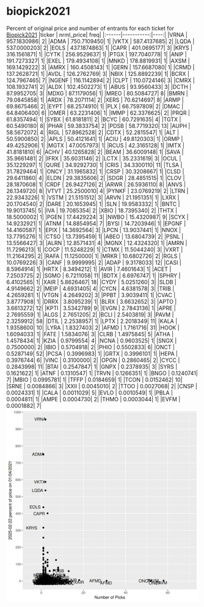 # biopick2021
Percent of original price and number of entrants for each ticket for [Biopick2021](https://twitter.com/hashtag/Biopick2021)
|ticker |  nrml_price| freq|
|:------|-----------:|----:|
|VRNA   | 957.1830986|    2|
|ADMA   | 750.7109450|    1|
|VKTX   | 587.4137685|    2|
|LQDA   | 537.0000203|    2|
|EOLS   | 437.1874863|    1|
|CAPR   | 401.0695177|    3|
|KRYS   | 316.1561871|    1|
|CYTK   | 256.9529637|    1|
|PTGX   | 197.7040778|    1|
|ANIP   | 191.7273327|    1|
|EXEL   | 179.4934108|    1|
|MNKD   | 178.8819931|    1|
|AXSM   | 169.1429222|    3|
|AMRX   | 160.4508143|    1|
|GERN   | 157.6687080|    1|
|CRMD   | 137.2628721|    1|
|AVDL   | 126.2762769|    3|
|NBIX   | 125.8892239|    1|
|BCRX   | 124.7967465|    7|
|NGENF  | 116.1142894|    2|
|CLPT   | 110.0724146|    3|
|CMRX   | 108.1932741|    2|
|ALDX   | 102.4502273|    1|
|ABUS   |  93.9560433|    3|
|DCTH   |  87.9952705|    3|
|MDXG   |  87.1179056|    1|
|MREO   |  80.5084727|    8|
|BMRN   |  79.0845858|    1|
|ARDX   |  78.2071114|    2|
|XERS   |  70.6214697|    8|
|ARMP   |  69.8675466|    2|
|EYPT   |  68.2574910|    1|
|PLX    |  66.7597809|    2|
|DMAC   |  64.8406400|    6|
|OMER   |  63.2231406|    1|
|IMMP   |  62.3376625|    2|
|PRQR   |  61.8357494|    1|
|SYBX   |  61.8181811|    2|
|BCYC   |  60.7291635|    4|
|TGTX   |  60.5490180|    8|
|PHAR   |  59.3833754|    2|
|PDSB   |  58.7719320|   13|
|AUPH   |  58.5672072|    4|
|RIGL   |  57.8962528|    2|
|CDTX   |  52.2815547|    1|
|ALT    |  50.5900850|    2|
|APLS   |  50.4121641|    1|
|ACIU   |  49.8120303|    1|
|ORMP   |  49.4252906|    1|
|MGTX   |  47.0057973|    1|
|RCUS   |  42.3165128|    1|
|IMTX   |  41.8181810|    6|
|ACHV   |  40.1265828|    2|
|BEAM   |  36.6009148|    1|
|SAVA   |  35.9661481|    2|
|IFRX   |  35.6031146|    2|
|LCTX   |  35.2331619|    3|
|OCUL   |  35.1229297|    1|
|QURE   |  34.9292730|    1|
|CRIS   |  34.3300110|   11|
|TLSA   |  31.7829464|    1|
|ONCY   |  31.1965832|    1|
|CRSP   |  30.3208667|    1|
|CLSD   |  29.6411860|    4|
|ELDN   |  29.3835606|    2|
|SDGR   |  28.4851515|    1|
|CLOV   |  28.1870608|    1|
|CRDF   |  26.9427126|    2|
|ARWR   |  26.5936110|    8|
|ANVS   |  26.1349720|    8|
|VTVT   |  25.2500010|    4|
|PYNKF  |  23.0769219|    2|
|LTRN   |  22.9343226|    1|
|VSTM   |  21.5151512|    3|
|ARVN   |  21.1951351|    1|
|LXRX   |  20.1704540|    2|
|DARE   |  20.1653945|    1|
|SLN    |  19.9583332|    1|
|BNTC   |  19.9013745|    5|
|IVA    |  19.7085354|    2|
|XBIO   |  18.7395340|    2|
|THTX   |  18.5000002|    1|
|PGEN   |  17.4429224|    3|
|NWBO   |  15.4320987|    9|
|SCYX   |  14.9232921|    1|
|ATNM   |  14.8854954|    7|
|BYSI   |  14.7203946|    1|
|EPGNF  |  14.4160587|    1|
|EPIX   |  14.3692564|    3|
|LPCN   |  13.9037441|    1|
|NNOX   |  13.7795276|    1|
|CTSO   |  13.7395459|    1|
|ABEO   |  13.6804739|    2|
|PSNL   |  13.5566427|    3|
|ALRN   |  12.8571431|    4|
|MGNX   |  12.4324320|    1|
|AMRN   |  11.7296213|    1|
|COCP   |  11.5248229|    1|
|CTMX   |  11.5044240|    3|
|VXRT   |  11.2164295|    2|
|RAFA   |  11.1250000|    1|
|MRKR   |  10.6802726|    2|
|RGLS   |  10.0769226|    3|
|CANF   |   9.9999995|    2|
|ADAP   |   9.3178033|   12|
|CASI   |   8.5964914|    1|
|HRTX   |   8.3494212|    1|
|AVIR   |   7.4601643|    1|
|ACET   |   7.2503725|    2|
|SGMO   |   6.7211058|   11|
|BDTX   |   6.6976747|    1|
|SPHRY  |   6.4102565|    1|
|XAIR   |   5.8626467|   18|
|CYDY   |   5.0251260|    3|
|SLDB   |   4.9149662|    2|
|MEIP   |   4.6931405|    4|
|CYCN   |   4.6381578|    3|
|TRIB   |   4.2659281|    1|
|VTGN   |   4.2649202|    3|
|PPBT   |   3.9039411|    1|
|CVAC   |   3.8777908|    1|
|DRRX   |   3.8095239|    1|
|BLRX   |   3.6632652|    3|
|APTO   |   3.6613272|   12|
|KPTI   |   3.5342789|    9|
|EVGN   |   2.7843136|    1|
|APRE   |   2.7695559|    1|
|ALGS   |   2.7651205|    2|
|BCLI   |   2.5403819|    3|
|PAVM   |   2.3259912|   58|
|DTIL   |   2.2538957|    1|
|LPTX   |   2.2018349|   11|
|KALA   |   1.9358600|   10|
|LYRA   |   1.8327403|    2|
|AFMD   |   1.7161716|   31|
|HOOK   |   1.6094033|    1|
|FATE   |   1.5834076|    3|
|CLRB   |   1.4975845|    5|
|ATHA   |   1.4578434|    1|
|KZIA   |   0.9799554|    4|
|NCNA   |   0.9603525|    1|
|SNGX   |   0.7500000|    2|
|IBIO   |   0.5704918|    2|
|PHIO   |   0.5502833|    6|
|ONCT   |   0.5287149|   52|
|PCSA   |   0.3996983|    1|
|GRTX   |   0.3996101|    1|
|HEPA   |   0.3976744|    6|
|VINC   |   0.3100000|    2|
|OPGN   |   0.2860465|    2|
|CYCC   |   0.2843998|   11|
|BTAI   |   0.2547847|    1|
|GNPX   |   0.2378935|    3|
|SYRS   |   0.1621622|    1|
|ATNF   |   0.1310547|    1|
|TRVN   |   0.1266351|    1|
|BNGO   |   0.1240741|    7|
|MBIO   |   0.0995781|    1|
|TFFP   |   0.0184659|    1|
|TCON   |   0.0152462|   10|
|SRNE   |   0.0084866|    3|
|XXII   |   0.0045010|    2|
|TTOO   |   0.0027068|    2|
|CNSP   |   0.0024331|    1|
|CALA   |   0.0011029|    5|
|EVLO   |   0.0010549|    1|
|PBLA   |   0.0004811|    1|
|AMPE   |   0.0004730|    2|
|THMO   |   0.0003044|    1|
|EVFM   |   0.0001882|    7|
![retvspicks](biopicks.png?raw=true)
